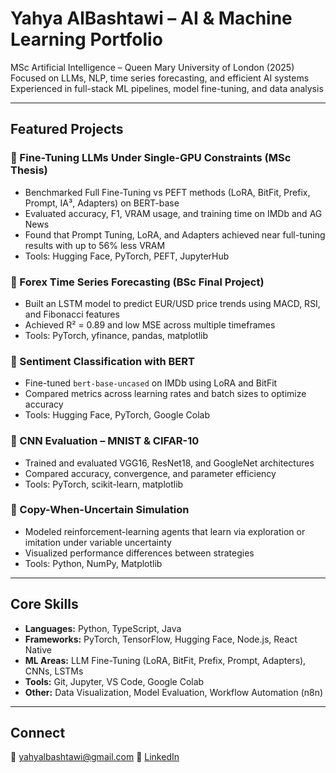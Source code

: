 # Yahya AlBashtawi – AI & Machine Learning Portfolio

 MSc Artificial Intelligence – Queen Mary University of London (2025)  
 Focused on LLMs, NLP, time series forecasting, and efficient AI systems  
 Experienced in full-stack ML pipelines, model fine-tuning, and data analysis

---

##  Featured Projects

### 🔹 Fine-Tuning LLMs Under Single-GPU Constraints (MSc Thesis)
- Benchmarked Full Fine-Tuning vs PEFT methods (LoRA, BitFit, Prefix, Prompt, IA³, Adapters) on BERT-base  
- Evaluated accuracy, F1, VRAM usage, and training time on IMDb and AG News  
- Found that Prompt Tuning, LoRA, and Adapters achieved near full-tuning results with up to 56% less VRAM  
- Tools: Hugging Face, PyTorch, PEFT, JupyterHub

### 🔹 Forex Time Series Forecasting (BSc Final Project)
- Built an LSTM model to predict EUR/USD price trends using MACD, RSI, and Fibonacci features  
- Achieved R² = 0.89 and low MSE across multiple timeframes  
- Tools: PyTorch, yfinance, pandas, matplotlib

### 🔹 Sentiment Classification with BERT
- Fine-tuned `bert-base-uncased` on IMDb using LoRA and BitFit  
- Compared metrics across learning rates and batch sizes to optimize accuracy  
- Tools: Hugging Face, PyTorch, Google Colab

### 🔹 CNN Evaluation – MNIST & CIFAR-10
- Trained and evaluated VGG16, ResNet18, and GoogleNet architectures  
- Compared accuracy, convergence, and parameter efficiency  
- Tools: PyTorch, scikit-learn, matplotlib

### 🔹 Copy-When-Uncertain Simulation
- Modeled reinforcement-learning agents that learn via exploration or imitation under variable uncertainty  
- Visualized performance differences between strategies  
- Tools: Python, NumPy, Matplotlib

---

##  Core Skills
- **Languages:** Python, TypeScript, Java  
- **Frameworks:** PyTorch, TensorFlow, Hugging Face, Node.js, React Native  
- **ML Areas:** LLM Fine-Tuning (LoRA, BitFit, Prefix, Prompt, Adapters), CNNs, LSTMs  
- **Tools:** Git, Jupyter, VS Code, Google Colab  
- **Other:** Data Visualization, Model Evaluation, Workflow Automation (n8n)

---

##  Connect
📧 yahyalbashtawi@gmail.com
🔗 [LinkedIn](https://www.linkedin.com/in/yahya-albashtawi-016926255/) 
